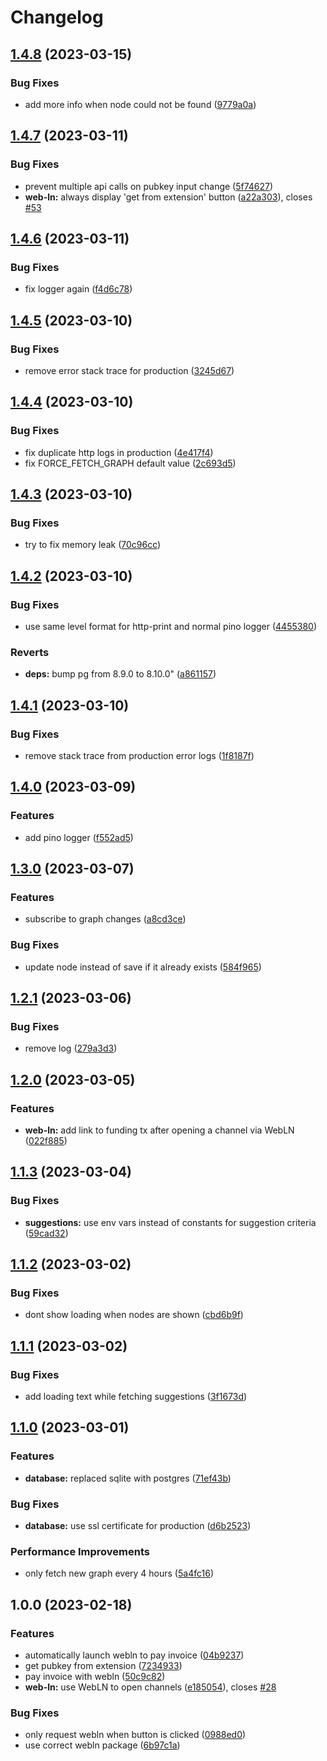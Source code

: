 # Changelog

## [1.4.8](https://github.com/channelninja/channel.ninja/compare/v1.4.7...v1.4.8) (2023-03-15)


### Bug Fixes

* add more info when node could not be found ([9779a0a](https://github.com/channelninja/channel.ninja/commit/9779a0af1e16b70049b1444282be3b9961277519))

## [1.4.7](https://github.com/channelninja/channel.ninja/compare/v1.4.6...v1.4.7) (2023-03-11)


### Bug Fixes

* prevent multiple api calls on pubkey input change ([5f74627](https://github.com/channelninja/channel.ninja/commit/5f74627d2c23d2f4230bf522653d123a27dc5608))
* **web-ln:** always display 'get from extension' button ([a22a303](https://github.com/channelninja/channel.ninja/commit/a22a30397ccd4d0763ab1a4bb878a615ff53b9bd)), closes [#53](https://github.com/channelninja/channel.ninja/issues/53)

## [1.4.6](https://github.com/channelninja/channel.ninja/compare/v1.4.5...v1.4.6) (2023-03-11)


### Bug Fixes

* fix logger again ([f4d6c78](https://github.com/channelninja/channel.ninja/commit/f4d6c785dbff2aec1432c012f8e66ecadf942e28))

## [1.4.5](https://github.com/channelninja/channel.ninja/compare/v1.4.4...v1.4.5) (2023-03-10)


### Bug Fixes

* remove error stack trace for production ([3245d67](https://github.com/channelninja/channel.ninja/commit/3245d67c0b6f6e44f90081df80ee6ebb120f6dbe))

## [1.4.4](https://github.com/channelninja/channel.ninja/compare/v1.4.3...v1.4.4) (2023-03-10)


### Bug Fixes

* fix duplicate http logs in production ([4e417f4](https://github.com/channelninja/channel.ninja/commit/4e417f476ea89b6b1cab4f4f5c5503c7c4968d29))
* fix FORCE_FETCH_GRAPH default value ([2c693d5](https://github.com/channelninja/channel.ninja/commit/2c693d59fc5664b077c2b63f9b8079eb7daa06a4))

## [1.4.3](https://github.com/channelninja/channel.ninja/compare/v1.4.2...v1.4.3) (2023-03-10)


### Bug Fixes

* try to fix memory leak ([70c96cc](https://github.com/channelninja/channel.ninja/commit/70c96cc91037093e0be8693192fce05f34195db5))

## [1.4.2](https://github.com/channelninja/channel.ninja/compare/v1.4.1...v1.4.2) (2023-03-10)


### Bug Fixes

* use same level format for http-print and normal pino logger ([4455380](https://github.com/channelninja/channel.ninja/commit/44553803d5325c1a4c817b38aa337b9cd0620b62))


### Reverts

* **deps:** bump pg from 8.9.0 to 8.10.0" ([a861157](https://github.com/channelninja/channel.ninja/commit/a86115782cac2fa06f5b9da3a5f37b515247892f))

## [1.4.1](https://github.com/channelninja/channel.ninja/compare/v1.4.0...v1.4.1) (2023-03-10)


### Bug Fixes

* remove stack trace from production error logs ([1f8187f](https://github.com/channelninja/channel.ninja/commit/1f8187f977d92196a2ba9148b1ef5ac2cafe0d4f))

## [1.4.0](https://github.com/channelninja/channel.ninja/compare/v1.3.0...v1.4.0) (2023-03-09)


### Features

* add pino logger ([f552ad5](https://github.com/channelninja/channel.ninja/commit/f552ad574104db5849c1eb11c351d7ac67e18ad9))

## [1.3.0](https://github.com/channelninja/channel.ninja/compare/v1.2.1...v1.3.0) (2023-03-07)


### Features

* subscribe to graph changes ([a8cd3ce](https://github.com/channelninja/channel.ninja/commit/a8cd3ce3c2c508fd80a642dd8e2df2eb19f08337))


### Bug Fixes

* update node instead of save if it already exists ([584f965](https://github.com/channelninja/channel.ninja/commit/584f9651847c2fbdfe3bc0b364351ed80f9a6350))

## [1.2.1](https://github.com/channelninja/channel.ninja/compare/v1.2.0...v1.2.1) (2023-03-06)


### Bug Fixes

* remove log ([279a3d3](https://github.com/channelninja/channel.ninja/commit/279a3d3b1b1483c8c6252cabafc090d56742814c))

## [1.2.0](https://github.com/channelninja/channel.ninja/compare/v1.1.3...v1.2.0) (2023-03-05)


### Features

* **web-ln:** add link to funding tx after opening a channel via WebLN ([022f885](https://github.com/channelninja/channel.ninja/commit/022f885b8688298a773c9d141456bcec3a9b552a))

## [1.1.3](https://github.com/channelninja/channel.ninja/compare/v1.1.2...v1.1.3) (2023-03-04)


### Bug Fixes

* **suggestions:** use env vars instead of constants for suggestion criteria ([59cad32](https://github.com/channelninja/channel.ninja/commit/59cad3233a50b7cfd318da219a383ae9b7826aa7))

## [1.1.2](https://github.com/channelninja/channel.ninja/compare/v1.1.1...v1.1.2) (2023-03-02)


### Bug Fixes

* dont show loading when nodes are shown ([cbd6b9f](https://github.com/channelninja/channel.ninja/commit/cbd6b9fe767e67bbb43d3ace9337ecc4acc57a4e))

## [1.1.1](https://github.com/channelninja/channel.ninja/compare/v1.1.0...v1.1.1) (2023-03-02)


### Bug Fixes

* add loading text while fetching suggestions ([3f1673d](https://github.com/channelninja/channel.ninja/commit/3f1673df39d52dc200b90a607bc2f162b238aff5))

## [1.1.0](https://github.com/channelninja/channel.ninja/compare/v1.0.0...v1.1.0) (2023-03-01)


### Features

* **database:** replaced sqlite with postgres ([71ef43b](https://github.com/channelninja/channel.ninja/commit/71ef43b8e1d2eb4952378b561ba3ad1bf78c58f8))


### Bug Fixes

* **database:** use ssl certificate for production ([d6b2523](https://github.com/channelninja/channel.ninja/commit/d6b2523a9715090e93ddc80114f5ef013f15b171))


### Performance Improvements

* only fetch new graph every 4 hours ([5a4fc16](https://github.com/channelninja/channel.ninja/commit/5a4fc1640419b270a3ff150f3f6b1ffd403f54a7))

## 1.0.0 (2023-02-18)


### Features

* automatically launch webln to pay invoice ([04b9237](https://github.com/channelninja/channel.ninja/commit/04b92376d8824fe167a0a34a8d89bdb6aa54ea74))
* get pubkey from extension ([7234933](https://github.com/channelninja/channel.ninja/commit/7234933171164a5441e4d74751aa4a5f52d9e124))
* pay invoice with webln ([50c9c82](https://github.com/channelninja/channel.ninja/commit/50c9c8256d4e65bb5899272b8aafc44f040c21c2))
* **web-ln:** use WebLN to open channels ([e185054](https://github.com/channelninja/channel.ninja/commit/e185054b3447045f32f1147d053776d0342d0dd2)), closes [#28](https://github.com/channelninja/channel.ninja/issues/28)


### Bug Fixes

* only request webln when button is clicked ([0988ed0](https://github.com/channelninja/channel.ninja/commit/0988ed02fb96757922f11f5b40ac3623a9e6a7c2))
* use correct webln package ([6b97c1a](https://github.com/channelninja/channel.ninja/commit/6b97c1abd0067f055fed36bdb522845acbc25533))
